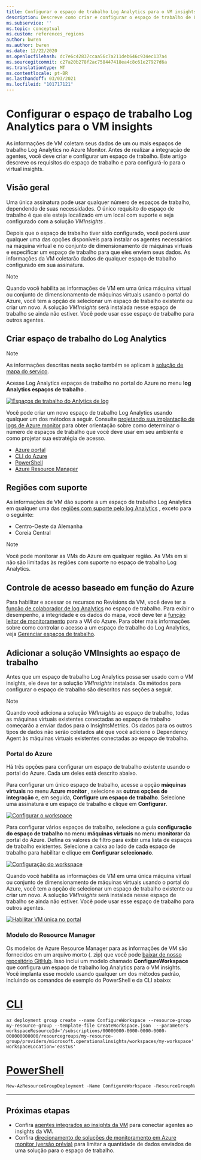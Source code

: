 ```yaml
---
title: Configurar o espaço de trabalho Log Analytics para o VM insights
description: Descreve como criar e configurar o espaço de trabalho de Log Analytics usado pelo virtual insights.
ms.subservice: ''
ms.topic: conceptual
ms.custom: references_regions
author: bwren
ms.author: bwren
ms.date: 12/22/2020
ms.openlocfilehash: dc7e6c42837ccaa56c7a211deb646c934ec137a4
ms.sourcegitcommit: c27a20b278f2ac758447418ea4c8c61e27927d6a
ms.translationtype: MT
ms.contentlocale: pt-BR
ms.lasthandoff: 03/03/2021
ms.locfileid: "101717121"
---
```

# <a name="configure-log-analytics-workspace-for-vm-insights"></a>Configurar o espaço de trabalho Log Analytics para o VM insights
As informações de VM coletam seus dados de um ou mais espaços de trabalho Log Analytics no Azure Monitor. Antes de realizar a integração de agentes, você deve criar e configurar um espaço de trabalho. Este artigo descreve os requisitos do espaço de trabalho e para configurá-lo para o virtual insights.

## <a name="overview"></a>Visão geral
Uma única assinatura pode usar qualquer número de espaços de trabalho, dependendo de suas necessidades. O único requisito do espaço de trabalho é que ele esteja localizado em um local com suporte e seja configurado com a solução *VMInsights* .

Depois que o espaço de trabalho tiver sido configurado, você poderá usar qualquer uma das opções disponíveis para instalar os agentes necessários na máquina virtual e no conjunto de dimensionamento de máquinas virtuais e especificar um espaço de trabalho para que eles enviem seus dados. As informações da VM coletarão dados de qualquer espaço de trabalho configurado em sua assinatura.

> [!NOTE]
> Quando você habilita as informações de VM em uma única máquina virtual ou conjunto de dimensionamento de máquinas virtuais usando o portal do Azure, você tem a opção de selecionar um espaço de trabalho existente ou criar um novo. A solução *VMInsights* será instalada nesse espaço de trabalho se ainda não estiver. Você pode usar esse espaço de trabalho para outros agentes.


## <a name="create-log-analytics-workspace"></a>Criar espaço de trabalho do Log Analytics

>[!NOTE]
>As informações descritas nesta seção também se aplicam à [solução de mapa do serviço](service-map.md). 

Acesse Log Analytics espaços de trabalho no portal do Azure no menu **log Analytics espaços de trabalho** .

[![Espaços de trabalho do Anlytics de log](media/vminsights-configure-workspace/log-analytics-workspaces.png)](media/vminsights-configure-workspace/log-analytics-workspaces.png#lightbox)

Você pode criar um novo espaço de trabalho Log Analytics usando qualquer um dos métodos a seguir. Consulte [projetando sua implantação de logs de Azure monitor](../logs/design-logs-deployment.md) para obter orientação sobre como determinar o número de espaços de trabalho que você deve usar em seu ambiente e como projetar sua estratégia de acesso.


* [Azure portal](../logs/quick-create-workspace.md)
* [CLI do Azure](../logs/quick-create-workspace-cli.md)
* [PowerShell](../logs/powershell-workspace-configuration.md)
* [Azure Resource Manager](../logs/resource-manager-workspace.md)

## <a name="supported-regions"></a>Regiões com suporte
As informações de VM dão suporte a um espaço de trabalho Log Analytics em qualquer uma das [regiões com suporte pelo log Analytics](https://azure.microsoft.com/global-infrastructure/services/?products=monitor&regions=all) , exceto para o seguinte:

- Centro-Oeste da Alemanha
- Coreia Central

>[!NOTE]
>Você pode monitorar as VMs do Azure em qualquer região. As VMs em si não são limitadas às regiões com suporte no espaço de trabalho Log Analytics.

## <a name="azure-role-based-access-control"></a>Controle de acesso baseado em função do Azure
Para habilitar e acessar os recursos no Revisions da VM, você deve ter a [função de colaborador de log Analytics](../logs/manage-access.md#manage-access-using-azure-permissions) no espaço de trabalho. Para exibir o desempenho, a integridade e os dados do mapa, você deve ter a [função leitor de monitoramento](../roles-permissions-security.md#built-in-monitoring-roles) para a VM do Azure. Para obter mais informações sobre como controlar o acesso a um espaço de trabalho do Log Analytics, veja [Gerenciar espaços de trabalho](../logs/manage-access.md).

## <a name="add-vminsights-solution-to-workspace"></a>Adicionar a solução VMInsights ao espaço de trabalho
Antes que um espaço de trabalho Log Analytics possa ser usado com o VM insights, ele deve ter a solução *VMInsights* instalada. Os métodos para configurar o espaço de trabalho são descritos nas seções a seguir.

> [!NOTE]
> Quando você adiciona a solução *VMInsights* ao espaço de trabalho, todas as máquinas virtuais existentes conectadas ao espaço de trabalho começarão a enviar dados para o InsightsMetrics. Os dados para os outros tipos de dados não serão coletados até que você adicione o Dependency Agent às máquinas virtuais existentes conectadas ao espaço de trabalho.

### <a name="azure-portal"></a>Portal do Azure
Há três opções para configurar um espaço de trabalho existente usando o portal do Azure. Cada um deles está descrito abaixo.

Para configurar um único espaço de trabalho, acesse a opção **máquinas virtuais** no menu **Azure monitor** , selecione as **outras opções de integração** e, em seguida, **Configure um espaço de trabalho**. Selecione uma assinatura e um espaço de trabalho e clique em **Configurar**.

[![Configurar o workspace](../vm/media/vminsights-enable-policy/configure-workspace.png)](../vm/media/vminsights-enable-policy/configure-workspace.png#lightbox)

Para configurar vários espaços de trabalho, selecione a guia **configuração do espaço de trabalho** no menu **máquinas virtuais** no menu **monitorar** da portal do Azure. Defina os valores de filtro para exibir uma lista de espaços de trabalho existentes. Selecione a caixa ao lado de cada espaço de trabalho para habilitar e clique em **Configurar selecionado**.

[![Configuração do workspace](../vm/media/vminsights-enable-policy/workspace-configuration.png)](../vm/media/vminsights-enable-policy/workspace-configuration.png#lightbox)


Quando você habilita as informações de VM em uma única máquina virtual ou conjunto de dimensionamento de máquinas virtuais usando o portal do Azure, você tem a opção de selecionar um espaço de trabalho existente ou criar um novo. A solução *VMInsights* será instalada nesse espaço de trabalho se ainda não estiver. Você pode usar esse espaço de trabalho para outros agentes.

[![Habilitar VM única no portal](../vm/media/vminsights-enable-portal/enable-vminsights-vm-portal.png)](../vm/media/vminsights-enable-portal/enable-vminsights-vm-portal.png#lightbox)


### <a name="resource-manager-template"></a>Modelo do Resource Manager
Os modelos de Azure Resource Manager para as informações de VM são fornecidos em um arquivo morto (. zip) que você pode [baixar de nosso repositório GitHub](https://aka.ms/VmInsightsARMTemplates). Isso inclui um modelo chamado **ConfigureWorkspace** que configura um espaço de trabalho log Analytics para o VM insights. Você implanta esse modelo usando qualquer um dos métodos padrão, incluindo os comandos de exemplo do PowerShell e da CLI abaixo: 

# <a name="cli"></a>[CLI](#tab/CLI)

```azurecli
az deployment group create --name ConfigureWorkspace --resource-group my-resource-group --template-file CreateWorkspace.json  --parameters workspaceResourceId='/subscriptions/00000000-0000-0000-0000-000000000000/resourcegroups/my-resource-group/providers/microsoft.operationalinsights/workspaces/my-workspace' workspaceLocation='eastus'

```

# <a name="powershell"></a>[PowerShell](#tab/PowerShell)

```powershell
New-AzResourceGroupDeployment -Name ConfigureWorkspace -ResourceGroupName my-resource-group -TemplateFile ConfigureWorkspace.json -workspaceResourceId /subscriptions/00000000-0000-0000-0000-000000000000/resourcegroups/my-resource-group/providers/microsoft.operationalinsights/workspaces/my-workspace -location eastus
```

---



## <a name="next-steps"></a>Próximas etapas
- Confira [agentes integrados ao insights da VM](vminsights-enable-overview.md) para conectar agentes ao insights da VM.
- Confira [direcionamento de soluções de monitoramento em Azure monitor (versão prévia)](../insights/solution-targeting.md) para limitar a quantidade de dados enviados de uma solução para o espaço de trabalho.
